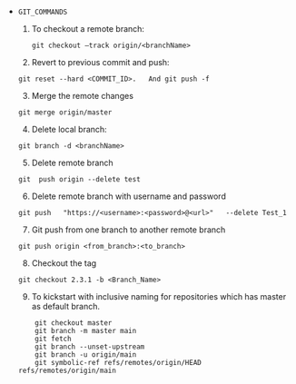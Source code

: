 * `GIT_COMMANDS`

  1. To checkout a remote branch:

        `git checkout —track origin/<branchName>`
	
  2. Revert to  previous commit and push:
	
	`git reset --hard <COMMIT_ID>.   And git push -f`
	
  3. Merge the remote changes

	`git merge origin/master`
	
   4.	Delete local branch:
  	 
	 `git branch -d <branchName>`
	 
   5. Delete remote branch
	  
	 `git  push origin --delete test`

   6. Delete remote branch with username and password
	  
	 `git push   "https://<username>:<password>@<url>"   --delete Test_1`
	  
   7. Git push from one branch to another remote branch
	
	`git push origin <from_branch>:<to_branch>`
	
   8. Checkout the tag
  	
	`git checkout 2.3.1 -b <Branch_Name>`
	
   9. To kickstart with inclusive naming for repositories which has master as default branch.  
    ```
        git checkout master
        git branch -m master main
        git fetch
        git branch --unset-upstream
        git branch -u origin/main
        git symbolic-ref refs/remotes/origin/HEAD refs/remotes/origin/main
  
    ```

